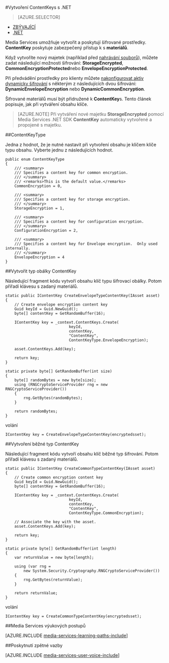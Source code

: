<properties 
    pageTitle="Vytvoření ContentKeys s .NET" 
    description="Naučte se vytvářet obsahu zkratky, které poskytnutí zabezpečeného přístupu k prostředky." 
    services="media-services" 
    documentationCenter="" 
    authors="Juliako" 
    manager="erikre" 
    editor=""/>

<tags 
    ms.service="media-services" 
    ms.workload="media" 
    ms.tgt_pltfrm="na" 
    ms.devlang="na" 
    ms.topic="article" 
    ms.date="09/26/2016"
    ms.author="juliako"/>


#<a name="create-contentkeys-with-net"></a>Vytvoření ContentKeys s .NET

> [AZURE.SELECTOR]
- [ZBÝVAJÍCÍ](media-services-rest-create-contentkey.md)
- [.NET](media-services-dotnet-create-contentkey.md)

Media Services umožňuje vytvořit a poskytují šifrované prostředky. **ContentKey** poskytuje zabezpečený přístup k s **materiálů**. 

Když vytvoříte nový majetek (například před [nahrávání souborů](media-services-dotnet-upload-files.md)), můžete zadat následující možnosti šifrování: **StorageEncrypted**, **CommonEncryptionProtected**nebo **EnvelopeEncryptionProtected**. 

Při předvádění prostředky pro klienty můžete [nakonfigurovat aktiv dynamicky šifrování](media-services-dotnet-configure-asset-delivery-policy.md) s některým z následujících dvou šifrování: **DynamicEnvelopeEncryption** nebo **DynamicCommonEncryption**.

Šifrované materiálů musí být přidružené k **ContentKey**s. Tento článek popisuje, jak při vytváření obsahu klíče.

>[AZURE.NOTE] Při vytváření nové majetku **StorageEncrypted** pomocí Media Services .NET SDK **ContentKey** automaticky vytvořené a propojené s majetku.

##<a name="contentkeytype"></a>ContentKeyType

Jedna z hodnot, že je nutné nastavit při vytvoření obsahu je klíčem klíče typu obsahu. Vyberte jednu z následujících hodnot. 

    public enum ContentKeyType
    {
        /// <summary>
        /// Specifies a content key for common encryption.
        /// </summary>
        /// <remarks>This is the default value.</remarks>
        CommonEncryption = 0,

        /// <summary>
        /// Specifies a content key for storage encryption.
        /// </summary>
        StorageEncryption = 1,

        /// <summary>
        /// Specifies a content key for configuration encryption.
        /// </summary>
        ConfigurationEncryption = 2,

        /// <summary>
        /// Specifies a content key for Envelope encryption.  Only used internally.
        /// </summary>
        EnvelopeEncryption = 4
    }

##<a id="envelope_contentkey"></a>Vytvořit typ obálky ContentKey

Následující fragment kódu vytvoří obsahu klíč typu šifrovací obálky. Potom přiřadí klávesu s zadaný materiálů.

    static public IContentKey CreateEnvelopeTypeContentKey(IAsset asset)
    {
        // Create envelope encryption content key
        Guid keyId = Guid.NewGuid();
        byte[] contentKey = GetRandomBuffer(16);

        IContentKey key = _context.ContentKeys.Create(
                                keyId,
                                contentKey,
                                "ContentKey",
                                ContentKeyType.EnvelopeEncryption);

        asset.ContentKeys.Add(key);

        return key;
    }

    static private byte[] GetRandomBuffer(int size)
    {
        byte[] randomBytes = new byte[size];
        using (RNGCryptoServiceProvider rng = new RNGCryptoServiceProvider())
        {
            rng.GetBytes(randomBytes);
        }

        return randomBytes;
    }

volání

    IContentKey key = CreateEnvelopeTypeContentKey(encryptedsset);



##<a id="common_contentkey"></a>Vytvoření běžné typ ContentKey    

Následující fragment kódu vytvoří obsahu klíč běžné typ šifrování. Potom přiřadí klávesu s zadaný materiálů.

    static public IContentKey CreateCommonTypeContentKey(IAsset asset)
    {
        // Create common encryption content key
        Guid keyId = Guid.NewGuid();
        byte[] contentKey = GetRandomBuffer(16);

        IContentKey key = _context.ContentKeys.Create(
                                keyId,
                                contentKey,
                                "ContentKey",
                                ContentKeyType.CommonEncryption);

        // Associate the key with the asset.
        asset.ContentKeys.Add(key);

        return key;
    }

    static private byte[] GetRandomBuffer(int length)
    {
        var returnValue = new byte[length];

        using (var rng =
            new System.Security.Cryptography.RNGCryptoServiceProvider())
        {
            rng.GetBytes(returnValue);
        }

        return returnValue;
    }
volání

    IContentKey key = CreateCommonTypeContentKey(encryptedsset); 


##<a name="media-services-learning-paths"></a>Media Services výukových postupů

[AZURE.INCLUDE [media-services-learning-paths-include](../../includes/media-services-learning-paths-include.md)]

##<a name="provide-feedback"></a>Poskytnutí zpětné vazby

[AZURE.INCLUDE [media-services-user-voice-include](../../includes/media-services-user-voice-include.md)]
